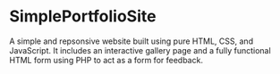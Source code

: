 # SimplePortfolioSite

A simple and repsonsive website built using pure HTML, CSS, and JavaScript. It includes an interactive gallery page and a fully functional HTML form using PHP to act as a form for feedback.
